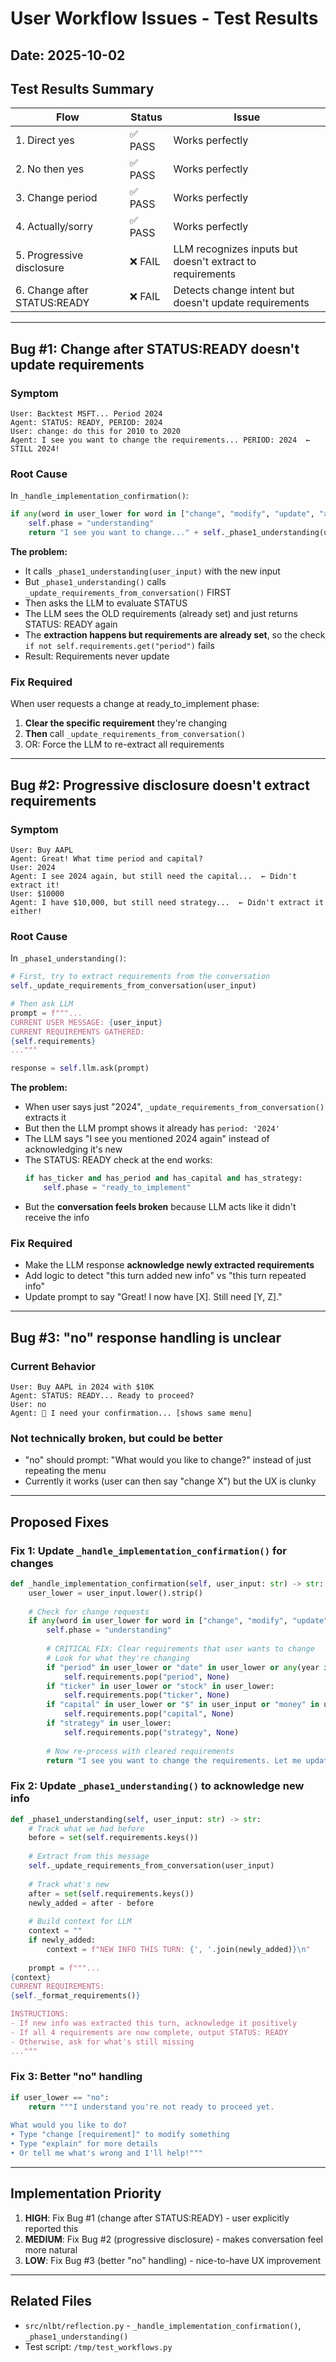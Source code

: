 # User Workflow Issues - Test Results

## Date: 2025-10-02

## Test Results Summary

| Flow | Status | Issue |
|------|--------|-------|
| 1. Direct yes | ✅ PASS | Works perfectly |
| 2. No then yes | ✅ PASS | Works perfectly |
| 3. Change period | ✅ PASS | Works perfectly |
| 4. Actually/sorry | ✅ PASS | Works perfectly |
| 5. Progressive disclosure | ❌ FAIL | LLM recognizes inputs but doesn't extract to requirements |
| 6. Change after STATUS:READY | ❌ FAIL | Detects change intent but doesn't update requirements |

---

## Bug #1: Change after STATUS:READY doesn't update requirements

### Symptom
```
User: Backtest MSFT... Period 2024
Agent: STATUS: READY, PERIOD: 2024
User: change: do this for 2010 to 2020
Agent: I see you want to change the requirements... PERIOD: 2024  ← STILL 2024!
```

### Root Cause
In `_handle_implementation_confirmation()`:
```python
if any(word in user_lower for word in ["change", "modify", "update", "actually"]):
    self.phase = "understanding"
    return "I see you want to change..." + self._phase1_understanding(user_input)
```

**The problem:** 
- It calls `_phase1_understanding(user_input)` with the new input
- But `_phase1_understanding()` calls `_update_requirements_from_conversation()` FIRST
- Then asks the LLM to evaluate STATUS
- The LLM sees the OLD requirements (already set) and just returns STATUS: READY again
- The **extraction happens but requirements are already set**, so the check `if not self.requirements.get("period")` fails
- Result: Requirements never update

### Fix Required
When user requests a change at ready_to_implement phase:
1. **Clear the specific requirement** they're changing
2. **Then** call `_update_requirements_from_conversation()`
3. OR: Force the LLM to re-extract all requirements

---

## Bug #2: Progressive disclosure doesn't extract requirements

### Symptom
```
User: Buy AAPL
Agent: Great! What time period and capital?
User: 2024
Agent: I see 2024 again, but still need the capital...  ← Didn't extract it!
User: $10000
Agent: I have $10,000, but still need strategy...  ← Didn't extract it either!
```

### Root Cause
In `_phase1_understanding()`:
```python
# First, try to extract requirements from the conversation
self._update_requirements_from_conversation(user_input)

# Then ask LLM
prompt = f"""...
CURRENT USER MESSAGE: {user_input}
CURRENT REQUIREMENTS GATHERED:
{self.requirements}
..."""

response = self.llm.ask(prompt)
```

**The problem:**
- When user says just "2024", `_update_requirements_from_conversation()` extracts it
- But then the LLM prompt shows it already has `period: '2024'`
- The LLM says "I see you mentioned 2024 again" instead of acknowledging it's new
- The STATUS: READY check at the end works:
  ```python
  if has_ticker and has_period and has_capital and has_strategy:
      self.phase = "ready_to_implement"
  ```
- But the **conversation feels broken** because LLM acts like it didn't receive the info

### Fix Required
- Make the LLM response **acknowledge newly extracted requirements**
- Add logic to detect "this turn added new info" vs "this turn repeated info"
- Update prompt to say "Great! I now have [X]. Still need [Y, Z]."

---

## Bug #3: "no" response handling is unclear

### Current Behavior
```
User: Buy AAPL in 2024 with $10K
Agent: STATUS: READY... Ready to proceed?
User: no
Agent: 🤔 I need your confirmation... [shows same menu]
```

### Not technically broken, but could be better
- "no" should prompt: "What would you like to change?" instead of just repeating the menu
- Currently it works (user can then say "change X") but the UX is clunky

---

## Proposed Fixes

### Fix 1: Update `_handle_implementation_confirmation()` for changes

```python
def _handle_implementation_confirmation(self, user_input: str) -> str:
    user_lower = user_input.lower().strip()
    
    # Check for change requests
    if any(word in user_lower for word in ["change", "modify", "update", "actually"]):
        self.phase = "understanding"
        
        # CRITICAL FIX: Clear requirements that user wants to change
        # Look for what they're changing
        if "period" in user_lower or "date" in user_lower or any(year in user_input for year in ["2020", "2021", "2022", "2023", "2024"]):
            self.requirements.pop("period", None)
        if "ticker" in user_lower or "stock" in user_lower:
            self.requirements.pop("ticker", None)
        if "capital" in user_lower or "$" in user_input or "money" in user_lower:
            self.requirements.pop("capital", None)
        if "strategy" in user_lower:
            self.requirements.pop("strategy", None)
        
        # Now re-process with cleared requirements
        return "I see you want to change the requirements. Let me update that.\n\n" + self._phase1_understanding(user_input)
```

### Fix 2: Update `_phase1_understanding()` to acknowledge new info

```python
def _phase1_understanding(self, user_input: str) -> str:
    # Track what we had before
    before = set(self.requirements.keys())
    
    # Extract from this message
    self._update_requirements_from_conversation(user_input)
    
    # Track what's new
    after = set(self.requirements.keys())
    newly_added = after - before
    
    # Build context for LLM
    context = ""
    if newly_added:
        context = f"NEW INFO THIS TURN: {', '.join(newly_added)}\n"
    
    prompt = f"""...
{context}
CURRENT REQUIREMENTS:
{self._format_requirements()}

INSTRUCTIONS:
- If new info was extracted this turn, acknowledge it positively
- If all 4 requirements are now complete, output STATUS: READY
- Otherwise, ask for what's still missing
..."""
```

### Fix 3: Better "no" handling

```python
if user_lower == "no":
    return """I understand you're not ready to proceed yet. 
    
What would you like to do?
• Type "change [requirement]" to modify something
• Type "explain" for more details
• Or tell me what's wrong and I'll help!"""
```

---

## Implementation Priority

1. **HIGH**: Fix Bug #1 (change after STATUS:READY) - user explicitly reported this
2. **MEDIUM**: Fix Bug #2 (progressive disclosure) - makes conversation feel more natural
3. **LOW**: Fix Bug #3 (better "no" handling) - nice-to-have UX improvement

---

## Related Files
- `src/nlbt/reflection.py` - `_handle_implementation_confirmation()`, `_phase1_understanding()`
- Test script: `/tmp/test_workflows.py`


